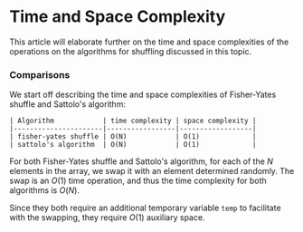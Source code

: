 # Time and Space Complexity

This article will elaborate further on the time and space complexities of the operations on the 
algorithms for shuffling discussed in this topic.

### Comparisons

We start off describing the time and space complexities of Fisher-Yates shuffle and Sattolo's 
algorithm:

```
| Algorithm            | time complexity | space complexity |
|----------------------|-----------------|------------------|
| fisher-yates shuffle | O(N)            | O(1)             |
| sattolo's algorithm  | O(N)            | O(1)             |
```

For both Fisher-Yates shuffle and Sattolo's algorithm, for each of the $N$ elements in the array, we 
swap it with an element determined randomly. The swap is an $O(1)$ time operation, and thus the time 
complexity for both algorithms is $O(N)$.

Since they both require an additional temporary variable `temp` to facilitate with the swapping, 
they require $O(1)$ auxiliary space.
